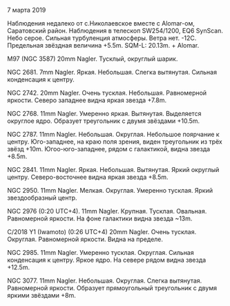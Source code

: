7 марта 2019

Наблюдения недалеко от с.Николаевское вместе с Alomar-ом, Саратовский район. Наблюдения в телескоп SW254/1200, EQ6 SynScan. Небо серое. Сильная турбуленция атмосферы. Ветра нет. -12C. Предельная звёздная величина +5.5m. SQM-L: 20.13m. + Alomar.

M97 (NGC 3587) 20mm Nagler. Тусклый, округлый шарик.

NGC 2681. 7mm Nagler. Яркая. Небольшая. Слегка вытянутая. Сильная конденсация к центру.

NGC 2742. 20mm Nagler. Очень тусклая. Небольшая. Равномерной яркости. Северо западнее видна яркая звезда +7.8m.

NGC 2768. 11mm Nagler. Умеренно яркая. Вытянутая. Выделяется округлое ядро. Образует треугольник с двумя звёздами +10.5m.

NGC 2787. 11mm Nagler. Небольшая. Округлая. Небольшое поярчание к центру. Юго-западнее, на краю поля зрения, виден треугольник из трёх звёзд +10m. Югоо-юго-западнее, рядом с галактикой, видна звезда +8.5m.

NGC 2841. 11mm Nagler. Яркая. Небольшая. Вытянутая. Яркий округлый центру. Северо-восточнее видна яркая звезда +8.5m.

NGC 2950. 11mm Nagler. Мелкая. Округлая. Умеренно тусклая. Яркий звездообразный центр.

NGC 2976 (0:20 UTC+4). 11mm Nagler. Крупная. Тусклая. Овальная. Равномерной яркости. На фоне галактики видна звезда ~13m.

C/2018 Y1 (Iwamoto) (0:26 UTC+4) 20mm Nagler. Очень тусклая. Округлая. Равномерной яркости. Видна на пределе.

NGC 2985. 11mm Nagler. Умеренно тусклая. Округлая. Сильная конденсация к центру. Яркое ядро. На севере рядом видна звезда +12.5m.

NGC 3077. 11mm Nagler. Небольшая. Округлая. Слегка вытянутая. Равномерной яркости. Образует прямоугольный треугольник с двумя яркими звёздами +8m.